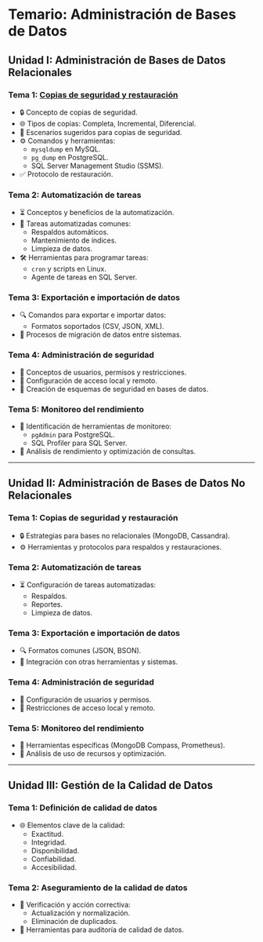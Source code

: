 # Temario: Administración de Bases de Datos

## Unidad I: Administración de Bases de Datos Relacionales

### Tema 1: [Copias de seguridad y restauración](https://github.com/efraindiaz/ut-admon-db/blob/main/unidad-01/backup-and-restore.md)

- 🔒 Concepto de copias de seguridad.
- 🌐 Tipos de copias: Completa, Incremental, Diferencial.
- 🔎 Escenarios sugeridos para copias de seguridad.
- ⚙️ Comandos y herramientas:
    - `mysqldump` en MySQL.
    - `pg_dump` en PostgreSQL.
    - SQL Server Management Studio (SSMS).
- ✅ Protocolo de restauración.

### Tema 2: Automatización de tareas

- ⏳ Conceptos y beneficios de la automatización.
- 🔄 Tareas automatizadas comunes:
    - Respaldos automáticos.
    - Mantenimiento de índices.
    - Limpieza de datos.
- 🛠️ Herramientas para programar tareas:
    - `cron` y scripts en Linux.
    - Agente de tareas en SQL Server.

### Tema 3: Exportación e importación de datos

- 🔍 Comandos para exportar e importar datos:
    - Formatos soportados (CSV, JSON, XML).
- 🔧 Procesos de migración de datos entre sistemas.

### Tema 4: Administración de seguridad

- 🔐 Conceptos de usuarios, permisos y restricciones.
- 🔬 Configuración de acceso local y remoto.
- 🔺 Creación de esquemas de seguridad en bases de datos.

### Tema 5: Monitoreo del rendimiento

- 🔢 Identificación de herramientas de monitoreo:
    - `pgAdmin` para PostgreSQL.
    - SQL Profiler para SQL Server.
- 🔄 Análisis de rendimiento y optimización de consultas.

---

## Unidad II: Administración de Bases de Datos No Relacionales

### Tema 1: Copias de seguridad y restauración

- 🔒 Estrategias para bases no relacionales (MongoDB, Cassandra).
- ⚙️ Herramientas y protocolos para respaldos y restauraciones.

### Tema 2: Automatización de tareas

- ⏳ Configuración de tareas automatizadas:
    - Respaldos.
    - Reportes.
    - Limpieza de datos.

### Tema 3: Exportación e importación de datos

- 🔍 Formatos comunes (JSON, BSON).
- 🔧 Integración con otras herramientas y sistemas.

### Tema 4: Administración de seguridad

- 🔐 Configuración de usuarios y permisos.
- 🔬 Restricciones de acceso local y remoto.

### Tema 5: Monitoreo del rendimiento

- 🔢 Herramientas específicas (MongoDB Compass, Prometheus).
- 🔄 Análisis de uso de recursos y optimización.

---

## Unidad III: Gestión de la Calidad de Datos

### Tema 1: Definición de calidad de datos

- 🌐 Elementos clave de la calidad:
    - Exactitud.
    - Integridad.
    - Disponibilidad.
    - Confiabilidad.
    - Accesibilidad.

### Tema 2: Aseguramiento de la calidad de datos

- 🔢 Verificación y acción correctiva:
    - Actualización y normalización.
    - Eliminación de duplicados.
- 🔧 Herramientas para auditoría de calidad de datos.